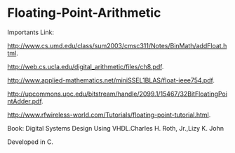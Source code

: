# Floating-Point-Arithmetic
Importants Link: 

http://www.cs.umd.edu/class/sum2003/cmsc311/Notes/BinMath/addFloat.html.

http://web.cs.ucla.edu/digital_arithmetic/files/ch8.pdf.

http://www.applied-mathematics.net/miniSSEL1BLAS/float-ieee754.pdf.

http://upcommons.upc.edu/bitstream/handle/2099.1/15467/32BitFloatingPointAdder.pdf.

http://www.rfwireless-world.com/Tutorials/floating-point-tutorial.html.

Book: Digital Systems Design Using VHDL.Charles H. Roth, Jr.,Lizy K. John

Developed in C.
